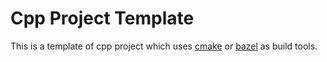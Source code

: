 # Cpp Project Template

This is a template of cpp project which uses [cmake](<https://cmake.org/>) or [bazel](<https://bazel.build/>) as build tools.
